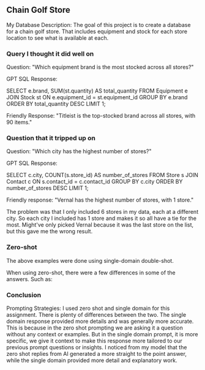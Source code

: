 ## Chain Golf Store

My Database Description: The goal of this project is to create a database for a chain golf store. That includes equipment and stock for each store location to see what is available at each.


### Query I thought it did well on

Question: "Which equipment brand is the most stocked across all stores?"

GPT SQL Response:

SELECT e.brand, SUM(st.quantity) AS total_quantity
FROM Equipment e
JOIN Stock st ON e.equipment_id = st.equipment_id
GROUP BY e.brand
ORDER BY total_quantity DESC
LIMIT 1;

Friendly Response: "Titleist is the top-stocked brand across all stores, with 90 items."

### Question that it tripped up on

Question: "Which city has the highest number of stores?"

GPT SQL Response:

SELECT c.city, COUNT(s.store_id) AS number_of_stores
FROM Store s
JOIN Contact c ON s.contact_id = c.contact_id
GROUP BY c.city
ORDER BY number_of_stores DESC
LIMIT 1;

Friendly response: "Vernal has the highest number of stores, with 1 store."

The problem was that I only included 6 stores in my data, each at a different city. So each city I included has 1 store and makes it so all have a tie for the most. Might've only picked Vernal because it was the last store on the list, but this gave me the wrong result.

### Zero-shot
The above examples were done using single-domain double-shot.

When using zero-shot, there were a few differences in some of the answers. Such as:



### Conclusion
Prompting Strategies: I used zero shot and single domain for this assignment. There is plenty of differences between the two. The single domain response provided more details and was generally more accurate. This is because in the zero shot prompting we are asking it a question without any context or examples. But in the single domain prompt, it is more specific, we give it context to make this response more tailored to our previous prompt questions or insights. I noticed from my model that the zero shot replies from AI generated a more straight to the point answer, while the single domain provided more detail and explanatory work. 
